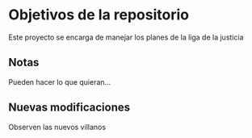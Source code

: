 # Objetivos de la repositorio

Este proyecto se encarga de manejar los planes de la liga de la justicia


## Notas
Pueden hacer lo que quieran...

## Nuevas modificaciones
Observen las nuevos villanos
